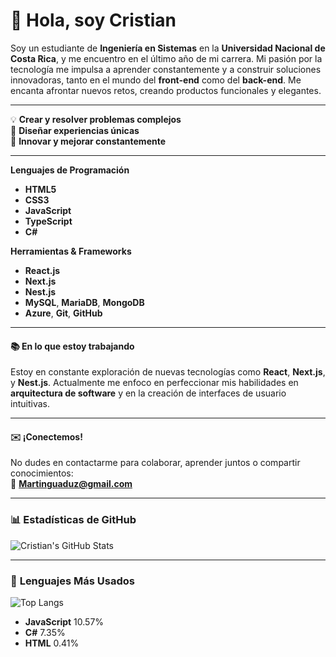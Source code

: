 # 👋 Hola, soy **Cristian**  

Soy un estudiante de **Ingeniería en Sistemas** en la **Universidad Nacional de Costa Rica**, y me encuentro en el último año de mi carrera. Mi pasión por la tecnología me impulsa a aprender constantemente y a construir soluciones innovadoras, tanto en el mundo del **front-end** como del **back-end**. Me encanta afrontar nuevos retos, creando productos funcionales y elegantes.

---

💡 **Crear y resolver problemas complejos**  
🎨 **Diseñar experiencias únicas**  
🚀 **Innovar y mejorar constantemente**

---


**Lenguajes de Programación**  
- <span class="text-yellow-400">**HTML5**</span>  
- <span class="text-blue-400">**CSS3**</span>  
- <span class="text-yellow-500">**JavaScript**</span>  
- <span class="text-blue-500">**TypeScript**</span>  
- <span class="text-green-400">**C#**</span>

**Herramientas & Frameworks**  
- <span class="text-purple-600">**React.js**</span>  
- <span class="text-indigo-600">**Next.js**</span>  
- <span class="text-red-600">**Nest.js**</span>  
- **MySQL**, **MariaDB**, **MongoDB**  
- **Azure**, **Git**, **GitHub**

---

#### 📚 **En lo que estoy trabajando**  
Estoy en constante exploración de nuevas tecnologías como **React**, **Next.js**, y **Nest.js**. Actualmente me enfoco en perfeccionar mis habilidades en **arquitectura de software** y en la creación de interfaces de usuario intuitivas.

---

#### ✉️ **¡Conectemos!**  
No dudes en contactarme para colaborar, aprender juntos o compartir conocimientos:  
📧 **[Martinguaduz@gmail.com](mailto:Martinguaduz@gmail.com)**

---

### 📊 **Estadísticas de GitHub**  

  ![Cristian's GitHub Stats](https://github-readme-stats.vercel.app/api?username=CristianAG13&show_icons=true&hide_title=true&count_private=true&hide=prs&theme=radical)

---

### 📌 **Lenguajes Más Usados**  

![Top Langs](https://github-readme-stats.vercel.app/api/top-langs/?username=CristianAG13github&langs_count=10&layout=compact&theme=radical)

- **JavaScript** 10.57%  
- **C#** 7.35%  
- **HTML** 0.41%

